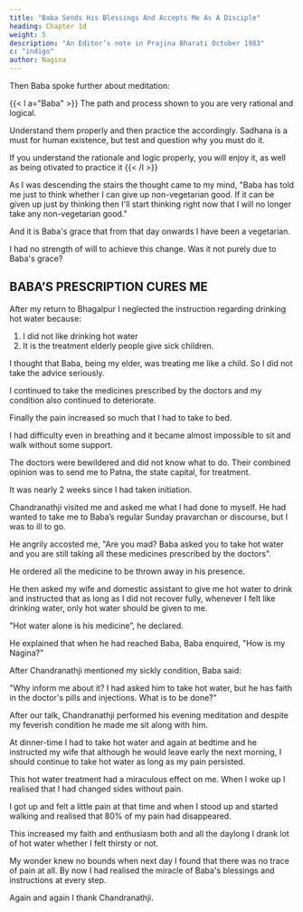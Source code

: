 ```yaml
---
title: "Baba Sends His Blessings And Accepts Me As A Disciple"
heading: Chapter 1d
weight: 5
description: "An Editor’s note in Prajina Bharati October 1983"
c: "indigo"
author: Nagina
---
```



Then Baba spoke further about meditation:

{{< l a="Baba" >}}
The path and process shown to you are very rational and logical. 

Understand them properly and then practice the accordingly. Sadhana is a must for human existence, but test and question why you must do it.

If you understand the rationale and logic properly, you will enjoy it, as well as being otivated to practice it
{{< /l >}}


As I was descending the stairs the thought came to my mind, "Baba has told me just to think whether I can give up non-vegetarian good. If it can be given up just by thinking then I'll start thinking right now that I will no longer take any non-vegetarian good."

And it is Baba's grace that from that day onwards I have been a vegetarian.

<!-- When my parents and my wife came to know about my becoming vegetarian, they did not believe it. My father had a good laugh on hearing this and remarked that it is purely a temporary phase and would not last long. 

This was due to what my family had seen of my nature and habits. Certainly it was Baba's infinite grace that I became completely vegetarian for life.  -->

I had no strength of will to achieve this change. Was it not purely due to Baba's grace?

<!-- Certainly my attachment and weakness for non- vegetarian food could not be overcome but for the strength Baba gave to my resolution. -->


## BABA’S PRESCRIPTION CURES ME

After my return to Bhagalpur I neglected the instruction regarding drinking hot water because:

1. I did not like drinking hot water
2. It is the treatment elderly people give sick children. 

I thought that Baba, being my elder, was treating me like a child. So I did not take the advice seriously. 

I continued to take the medicines prescribed by the doctors and my condition also continued to deteriorate.

Finally the pain increased so much that I had to take to bed.

I had difficulty even in breathing and it became almost impossible to sit and walk without some support. 

The doctors were bewildered and did not know what to do. Their combined opinion was to send me to Patna, the state capital, for treatment.

It was nearly 2 weeks since I had taken initiation. 

Chandranathji visited me and asked me what I had done to myself. He had wanted to take me to
Baba’s regular Sunday pravarchan or discourse, but I was to ill to go. 

<!-- That night Chandranathji stayed at my house, and after breakfast the next morning he left for Jamalpur. 

He returned the same evening by 8pm and  -->

He angrily accosted me, "Are you mad? Baba asked you to take hot water and you are still taking all these medicines prescribed by the doctors".

<!-- He asked my domestic assistant to bring all the medicines before him. When all the medicines were brought before him, he picked up the pills and injections and said that they must be returned to the shopkeeper the next morning. the mixtures -->

He ordered all the medicine to be thrown away in his presence.

He then asked my wife and domestic assistant to give me hot water to drink and instructed that as long as I did not recover fully, whenever I felt like drinking water, only hot water should be given to me.

"Hot water alone is his medicine”, he declared.

<!-- Whatever excuses I gave him were totally rejected. He was somewhat pacified when I had taken a glass of hot water. Then he explained that as soon as he  -->

He explained that when he had reached Baba, Baba enquired, "How is my Nagina?”

After Chandranathji mentioned my sickly condition, Baba said:

"Why inform me about it? I had asked him to take hot water, but he has faith in the doctor's pills and injections. What is to be done?"

After our talk, Chandranathji performed his evening meditation and despite my feverish condition he made me sit along with him. 

At dinner-time I had to take hot water and again at bedtime and he instructed my wife that although he would leave early the next morning, I should continue to take hot water as long as my pain persisted.

This hot water treatment had a miraculous effect on me. When I woke up I realised that I had changed sides without pain. 

I got up and felt a little pain at that time and when I stood up and started walking and realised that 80% of my pain had disappeared. 

This increased my faith and enthusiasm both and all the daylong I drank lot of hot water whether I felt thirsty or not. 

My wonder knew no bounds when next day I found that there was no trace of pain at all. By now I had realised the miracle of Baba's blessings and instructions at every step. 

<!-- I was really lucky that Baba allowed me near His lotus feet and pray with folded hands to let my faith and devotion grow constantly and become progressively stronger to those lotus feet. "I leave all other duties and attachments. I come in the shelter of Baba." -->

Again and again I thank Chandranathji. 

<!-- All religious scriptures are full of appreciation and praise for the qualities of satsaunga or the company of holy persons. Saints have sung profusely about the importance of the medium also. 

How can I forget Chandranathji, the medium who took me to Baba? He is full of grace. He is like an
ocean of peace and love. -->

<!-- Chandranathji has a large heart, his conduct is noble, he is broad-minded full of high thinking and possesses all qualities required in a spiritual aspirant. He is so steady
in his spiritual pursuits that language fails to describe him. 

For an undisciplined person like me it would be futile to limit his unlimited qualities by describing them. But I am not so thankless that I should not attempt it. My helplessness, however is twofold; firstly I
am not a literary person and secondly my command of language is also poor. 

In this state of helplessness my language is silence and my pen does not move further and I do not know how to express my gratitude and thankfulness. But without doing this I do
not feel satisfied. Hence in worship I place my dedicated expression at his feet and ask for his forgiveness. -->
